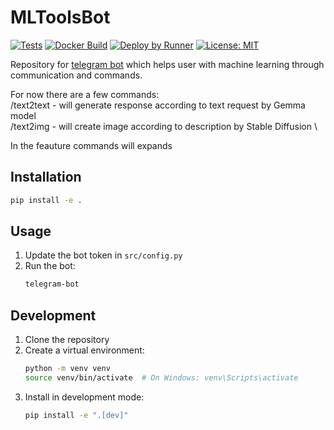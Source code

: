 # MLToolsBot

[![Tests](https://github.com/WhoKnowsWhoCares/MLToolsBot/actions/workflows/build-test.yml/badge.svg?branch=master)](https://github.com/WhoKnowsWhoCares/MLToolsBot/actions/workflows/build-test.yml) [![Docker Build](https://github.com/WhoKnowsWhoCares/MLToolsBot/actions/workflows/docker-build-deploy.yml/badge.svg?branch=master)](https://github.com/WhoKnowsWhoCares/MLToolsBot/actions/workflows/docker-build-deploy.yml) [![Deploy by Runner](https://github.com/WhoKnowsWhoCares/MLToolsBot/actions/workflows/registry-pull.yml/badge.svg?branch=master)](https://github.com/WhoKnowsWhoCares/MLToolsBot/actions/workflows/registry-pull.yml)
[![License: MIT](https://img.shields.io/badge/License-MIT-yellow.svg)](https://opensource.org/licenses/MIT)

Repository for [telegram bot](https://t.me/MLToolsBot) which helps user with machine learning through communication and commands.

For now there are a few commands: \
/text2text - will generate response according to text request by Gemma model \
/text2img - will create image according to description by Stable Diffusion \

In the feauture commands will expands

## Installation

```bash
pip install -e .
```

## Usage

1. Update the bot token in `src/config.py`
2. Run the bot:
   ```bash
   telegram-bot
   ```

## Development

1. Clone the repository
2. Create a virtual environment:
   ```bash
   python -m venv venv
   source venv/bin/activate  # On Windows: venv\Scripts\activate
   ```
3. Install in development mode:
   ```bash
   pip install -e ".[dev]"
   ```
